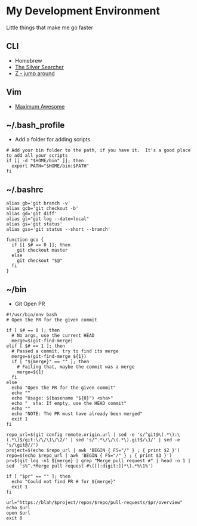 # My Development Environment
Little things that make me go faster


## CLI
- Homebrew
- [The Silver Searcher](https://github.com/ggreer/the_silver_searcher)
- [Z - jump around](https://github.com/rupa/z)

## Vim
- [Maximum Awesome](https://github.com/square/maximum-awesome)

## ~/.bash_profile
- Add a folder for adding scripts
```
# Add your bin folder to the path, if you have it.  It's a good place to add all your scripts
if [[ -d "$HOME/bin" ]]; then
  export PATH="$HOME/bin:$PATH"
fi
```

## ~/.bashrc

```
alias gb='git branch -v'
alias gcb='git checkout -b'
alias gd='git diff'
alias gl="git log --date=local"
alias gs='git status'
alias gss='git status --short --branch'

function gco {
  if [[ $# == 0 ]]; then
    git checkout master
  else
    git checkout "$@"
  fi
}
```


## ~/bin
- Git Open PR
```
#!/usr/bin/env bash
# Open the PR for the given commit

if [ $# == 0 ]; then
  # No args, use the current HEAD
  merge=$(git-find-merge)
elif [ $# == 1 ]; then
  # Passed a commit, try to find its merge
  merge=$(git-find-merge ${1})
  if [ "${merge}" == "" ]; then
    # Failing that, maybe the commit was a merge
    merge=${1}
  fi
else
  echo "Open the PR for the given commit"
  echo ""
  echo "Usage: $(basename "${0}") <sha>"
  echo "  sha: If empty, use the HEAD commit"
  echo ""
  echo "NOTE: The PR must have already been merged"
  exit 1
fi

repo_url=$(git config remote.origin.url | sed -e 's/^git@\(.*\):\(.*\)$/git:\/\/\1\/\2/' | sed 's/^.*\/\/\(.*\).git$/\1/' | sed -e 's/\git@//')
project=$(echo $repo_url | awk 'BEGIN { FS="/" } ; { print $2 }')
repo=$(echo $repo_url | awk 'BEGIN { FS="/" } ; { print $3 }')
pr=$(git log -n1 ${merge} | grep "Merge pull request #" | head -n 1 | sed  's%^.*Merge pull request #\([[:digit:]]*\).*%\1%')

if [ "$pr" == "" ]; then
  echo "Could not find PR # for ${merge}"
  exit 1
fi

url="https://blah/$project/repos/$repo/pull-requests/$pr/overview"
echo $url
open $url
exit 0
```